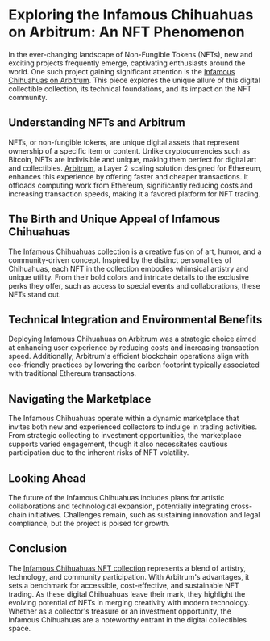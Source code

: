 # Exploring the Infamous Chihuahuas on Arbitrum: An NFT Phenomenon

In the ever-changing landscape of Non-Fungible Tokens (NFTs), new and exciting projects frequently emerge, captivating enthusiasts around the world. One such project gaining significant attention is the [Infamous Chihuahuas on Arbitrum](https://www.arbitrum.io). This piece explores the unique allure of this digital collectible collection, its technical foundations, and its impact on the NFT community.

## Understanding NFTs and Arbitrum

NFTs, or non-fungible tokens, are unique digital assets that represent ownership of a specific item or content. Unlike cryptocurrencies such as Bitcoin, NFTs are indivisible and unique, making them perfect for digital art and collectibles. [Arbitrum](https://www.arbitrum.io), a Layer 2 scaling solution designed for Ethereum, enhances this experience by offering faster and cheaper transactions. It offloads computing work from Ethereum, significantly reducing costs and increasing transaction speeds, making it a favored platform for NFT trading.

## The Birth and Unique Appeal of Infamous Chihuahuas

The [Infamous Chihuahuas collection](https://www.chihuahuanft.com) is a creative fusion of art, humor, and a community-driven concept. Inspired by the distinct personalities of Chihuahuas, each NFT in the collection embodies whimsical artistry and unique utility. From their bold colors and intricate details to the exclusive perks they offer, such as access to special events and collaborations, these NFTs stand out.

## Technical Integration and Environmental Benefits

Deploying Infamous Chihuahuas on Arbitrum was a strategic choice aimed at enhancing user experience by reducing costs and increasing transaction speed. Additionally, Arbitrum's efficient blockchain operations align with eco-friendly practices by lowering the carbon footprint typically associated with traditional Ethereum transactions.

## Navigating the Marketplace

The Infamous Chihuahuas operate within a dynamic marketplace that invites both new and experienced collectors to indulge in trading activities. From strategic collecting to investment opportunities, the marketplace supports varied engagement, though it also necessitates cautious participation due to the inherent risks of NFT volatility.

## Looking Ahead

The future of the Infamous Chihuahuas includes plans for artistic collaborations and technological expansion, potentially integrating cross-chain initiatives. Challenges remain, such as sustaining innovation and legal compliance, but the project is poised for growth.

## Conclusion

The [Infamous Chihuahuas NFT collection](https://www.chihuahuanft.com) represents a blend of artistry, technology, and community participation. With Arbitrum's advantages, it sets a benchmark for accessible, cost-effective, and sustainable NFT trading. As these digital Chihuahuas leave their mark, they highlight the evolving potential of NFTs in merging creativity with modern technology. Whether as a collector's treasure or an investment opportunity, the Infamous Chihuahuas are a noteworthy entrant in the digital collectibles space.